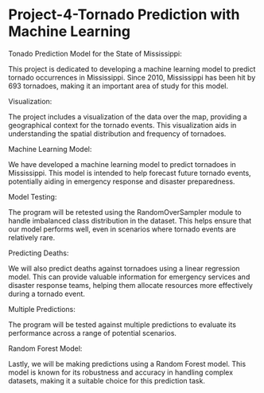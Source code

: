 # Project-4-Tornado Prediction with Machine Learning

Tonado Prediction Model for the State of Mississippi:

This project is dedicated to developing a machine learning model to predict tornado occurrences in Mississippi. Since 2010, Mississippi has been hit by 693 tornadoes, making it an important area of study for this model.

Visualization:

The project includes a visualization of the data over the map, providing a geographical context for the tornado events. This visualization aids in understanding the spatial distribution and frequency of tornadoes.

Machine Learning Model:

We have developed a machine learning model to predict tornadoes in Mississippi. This model is intended to help forecast future tornado events, potentially aiding in emergency response and disaster preparedness.

Model Testing:

The program will be retested using the RandomOverSampler module to handle imbalanced class distribution in the dataset. This helps ensure that our model performs well, even in scenarios where tornado events are relatively rare.

Predicting Deaths:

We will also predict deaths against tornadoes using a linear regression model. This can provide valuable information for emergency services and disaster response teams, helping them allocate resources more effectively during a tornado event.

Multiple Predictions:

The program will be tested against multiple predictions to evaluate its performance across a range of potential scenarios.

Random Forest Model:

Lastly, we will be making predictions using a Random Forest model. This model is known for its robustness and accuracy in handling complex datasets, making it a suitable choice for this prediction task.

